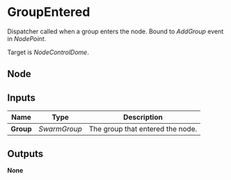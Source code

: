 # GroupEntered
Dispatcher called when a group enters the node. Bound to *AddGroup* event
in *NodePoint*.  

Target is *NodeControlDome*.  

## Node

## Inputs
|Name       |Type           |Description                        |
|-----------|---------------|-----------------------------------|
|**Group**  |*SwarmGroup*   |The group that entered the node.   |

## Outputs
**None**